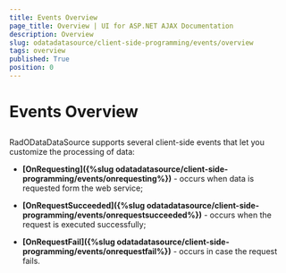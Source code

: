 ```yaml
---
title: Events Overview
page_title: Overview | UI for ASP.NET AJAX Documentation
description: Overview
slug: odatadatasource/client-side-programming/events/overview
tags: overview
published: True
position: 0
---
```


# Events Overview



## 

RadODataDataSource supports several client-side events that let you customize the processing of data:

* __[OnRequesting]({%slug odatadatasource/client-side-programming/events/onrequesting%})__ - occurs when data is requested form the web service;

* __[OnRequestSucceeded]({%slug odatadatasource/client-side-programming/events/onrequestsucceeded%})__ - occurs when the request is executed successfully;

* __[OnRequestFail]({%slug odatadatasource/client-side-programming/events/onrequestfail%})__ - occurs in case the request fails.
